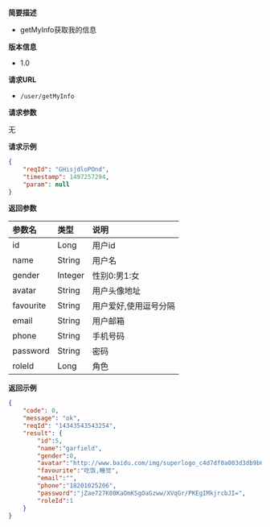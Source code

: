 **简要描述** 
- getMyInfo获取我的信息

**版本信息**
- 1.0

**请求URL** 
- `/user/getMyInfo `

**请求参数**

无

**请求示例** 

```JSON
{
    "reqId": "GHisjdloPOnd",
    "timestamp": 1497257294,
    "param": null
}
```

**返回参数**

|参数名|类型|说明|
|:---- |:---|:----- |
|id|Long | 用户id |
|name|String | 用户名 |
|gender|Integer | 性别0:男1:女 |
|avatar|String | 用户头像地址 |
|favourite|String | 用户爱好,使用逗号分隔 |
|email|String | 用户邮箱 |
|phone|String | 手机号码 |
|password|String | 密码 |
|roleId|Long | 角色 |


**返回示例**

```JSON
{
    "code": 0,
    "message": "ok",
    "reqId": "14343543543254",
    "result": {
        "id":5,
        "name":"garfield",
        "gender":0,
        "avatar":"http://www.baidu.com/img/superlogo_c4d7df0a003d3db9b65e9ef0fe6da1ec.png",
        "favourite":"吃饭,睡觉",
        "email":"",
        "phone":"18201025206",
        "password":"jZae727K08KaOmKSgOaGzww/XVqGr/PKEgIMkjrcbJI=",
        "roleId":1
    }
}
```